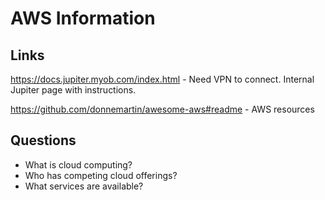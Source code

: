 # AWS Information

## Links

https://docs.jupiter.myob.com/index.html - Need VPN to connect. Internal Jupiter page with instructions.

https://github.com/donnemartin/awesome-aws#readme - AWS resources



## Questions
* What is cloud computing?
* Who has competing cloud offerings?
* What services are available?